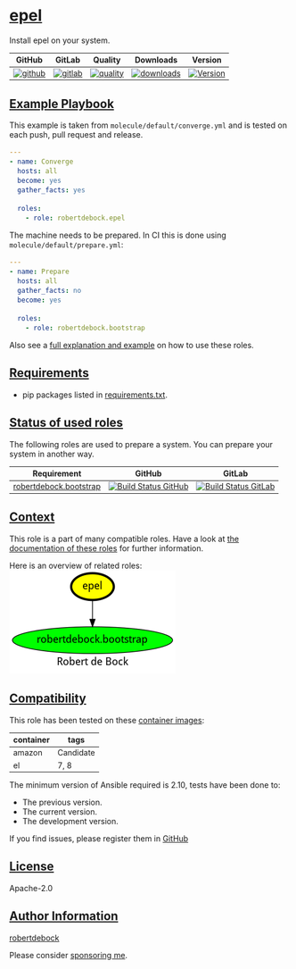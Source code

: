 # [epel](#epel)

Install epel on your system.

|GitHub|GitLab|Quality|Downloads|Version|
|------|------|-------|---------|-------|
|[![github](https://github.com/robertdebock/ansible-role-epel/workflows/Ansible%20Molecule/badge.svg)](https://github.com/robertdebock/ansible-role-epel/actions)|[![gitlab](https://gitlab.com/robertdebock/ansible-role-epel/badges/master/pipeline.svg)](https://gitlab.com/robertdebock/ansible-role-epel)|[![quality](https://img.shields.io/ansible/quality/21643)](https://galaxy.ansible.com/robertdebock/epel)|[![downloads](https://img.shields.io/ansible/role/d/21643)](https://galaxy.ansible.com/robertdebock/epel)|[![Version](https://img.shields.io/github/release/robertdebock/ansible-role-epel.svg)](https://github.com/robertdebock/ansible-role-epel/releases/)|

## [Example Playbook](#example-playbook)

This example is taken from `molecule/default/converge.yml` and is tested on each push, pull request and release.

```yaml
---
- name: Converge
  hosts: all
  become: yes
  gather_facts: yes

  roles:
    - role: robertdebock.epel
```

The machine needs to be prepared. In CI this is done using `molecule/default/prepare.yml`:

```yaml
---
- name: Prepare
  hosts: all
  gather_facts: no
  become: yes

  roles:
    - role: robertdebock.bootstrap
```

Also see a [full explanation and example](https://robertdebock.nl/how-to-use-these-roles.html) on how to use these roles.


## [Requirements](#requirements)

- pip packages listed in [requirements.txt](https://github.com/robertdebock/ansible-role-epel/blob/master/requirements.txt).

## [Status of used roles](#status-of-requirements)

The following roles are used to prepare a system. You can prepare your system in another way.

| Requirement | GitHub | GitLab |
|-------------|--------|--------|
|[robertdebock.bootstrap](https://galaxy.ansible.com/robertdebock/bootstrap)|[![Build Status GitHub](https://github.com/robertdebock/ansible-role-bootstrap/workflows/Ansible%20Molecule/badge.svg)](https://github.com/robertdebock/ansible-role-bootstrap/actions)|[![Build Status GitLab](https://gitlab.com/robertdebock/ansible-role-bootstrap/badges/master/pipeline.svg)](https://gitlab.com/robertdebock/ansible-role-bootstrap)|

## [Context](#context)

This role is a part of many compatible roles. Have a look at [the documentation of these roles](https://robertdebock.nl/) for further information.

Here is an overview of related roles:
![dependencies](https://raw.githubusercontent.com/robertdebock/ansible-role-epel/png/requirements.png "Dependencies")

## [Compatibility](#compatibility)

This role has been tested on these [container images](https://hub.docker.com/u/robertdebock):

|container|tags|
|---------|----|
|amazon|Candidate|
|el|7, 8|

The minimum version of Ansible required is 2.10, tests have been done to:

- The previous version.
- The current version.
- The development version.

If you find issues, please register them in [GitHub](https://github.com/robertdebock/ansible-role-epel/issues)

## [License](#license)

Apache-2.0

## [Author Information](#author-information)

[robertdebock](https://robertdebock.nl/)

Please consider [sponsoring me](https://github.com/sponsors/robertdebock).
